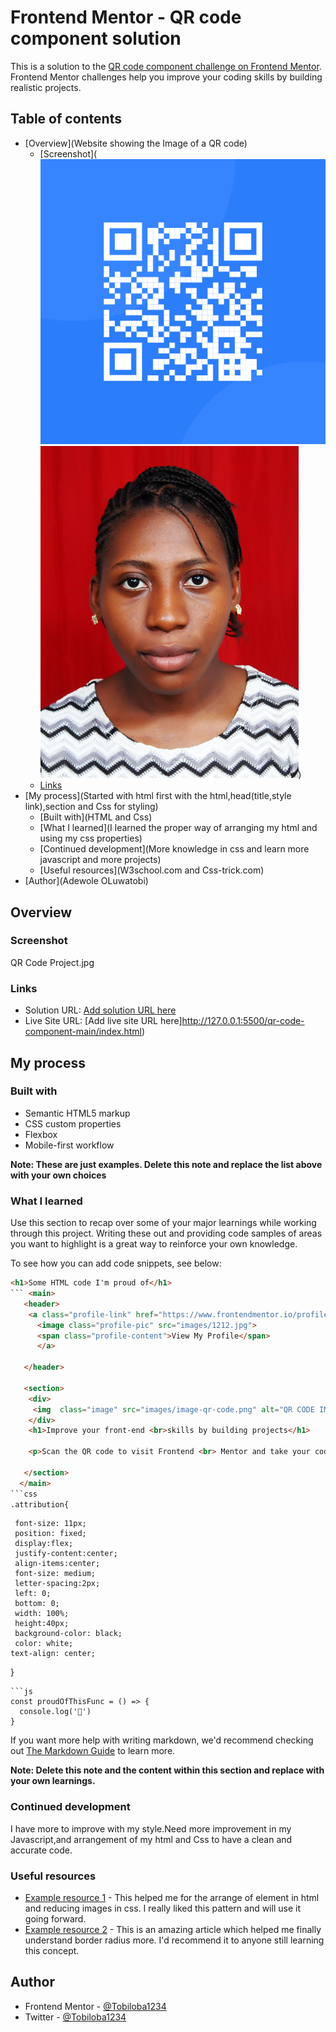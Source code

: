 # Frontend Mentor - QR code component solution

This is a solution to the [QR code component challenge on Frontend Mentor](https://www.frontendmentor.io/challenges/qr-code-component-iux_sIO_H). Frontend Mentor challenges help you improve your coding skills by building realistic projects. 

## Table of contents

- [Overview](Website showing the Image of a QR code)
  - [Screenshot](![Alt text](images/image-qr-code.png)![Alt text](images/1212.jpg))
  - [Links](#links)
- [My process](Started with html first with the html,head(title,style link),section and Css for styling)
  - [Built with](HTML and Css)
  - [What I learned](I learned the proper way of arranging my html and using my css properties)
  - [Continued development](More knowledge in css and learn more javascript and more projects)
  - [Useful resources](W3school.com and Css-trick.com)
- [Author](Adewole OLuwatobi)




## Overview

### Screenshot

QR Code Project.jpg



### Links

- Solution URL: [Add solution URL here](http://127.0.0.1:5500/qr-code-component-main/index.html)
- Live Site URL: [Add live site URL here]http://127.0.0.1:5500/qr-code-component-main/index.html)

## My process

### Built with

- Semantic HTML5 markup
- CSS custom properties
- Flexbox
- Mobile-first workflow


**Note: These are just examples. Delete this note and replace the list above with your own choices**

### What I learned

Use this section to recap over some of your major learnings while working through this project. Writing these out and providing code samples of areas you want to highlight is a great way to reinforce your own knowledge.

To see how you can add code snippets, see below:

```html
<h1>Some HTML code I'm proud of</h1>
``` <main>
   <header>
    <a class="profile-link" href="https://www.frontendmentor.io/profile/Tobiloba1234"> 
      <image class="profile-pic" src="images/1212.jpg">
      <span class="profile-content">View My Profile</span>
      </a>
   
   </header>

   <section>
    <div>
     <img  class="image" src="images/image-qr-code.png" alt="QR CODE IMAGE">
    </div>
    <h1>Improve your front-end <br>skills by building projects</h1>
    
    <p>Scan the QR code to visit Frontend <br> Mentor and take your coding skills to the <br>next level</p>
    
   </section>
  </main>
```css
.attribution{
```
 
     font-size: 11px; 
     position: fixed;
     display:flex;
     justify-content:center;
     align-items:center;
     font-size: medium;
     letter-spacing:2px;
     left: 0;
     bottom: 0;
     width: 100%;
     height:40px;
     background-color: black;
     color: white;
    text-align: center;
   
        
 }
```
```js
const proudOfThisFunc = () => {
  console.log('🎉')
}
```

If you want more help with writing markdown, we'd recommend checking out [The Markdown Guide][def] to learn more.

**Note: Delete this note and the content within this section and replace with your own learnings.**

### Continued development

I have more to improve with my style.Need more improvement in my Javascript,and arrangement of my html and Css to have a clean and accurate code.



### Useful resources

- [Example resource 1](https://www.w3school.com) - This helped me for the arrange of element in html and reducing images in css. I really liked this pattern and will use it going forward.
- [Example resource 2](https://css-tricks.com) - This is an amazing article which helped me finally understand border radius more. I'd recommend it to anyone still learning this concept.



## Author


- Frontend Mentor - [@Tobiloba1234](https://www.frontendmentor.io/profile/Tobiloba1234)
- Twitter - [@Tobiloba1234](https://www.twitter.com/yourusername)






[def]: https://www.markdownguide.org/